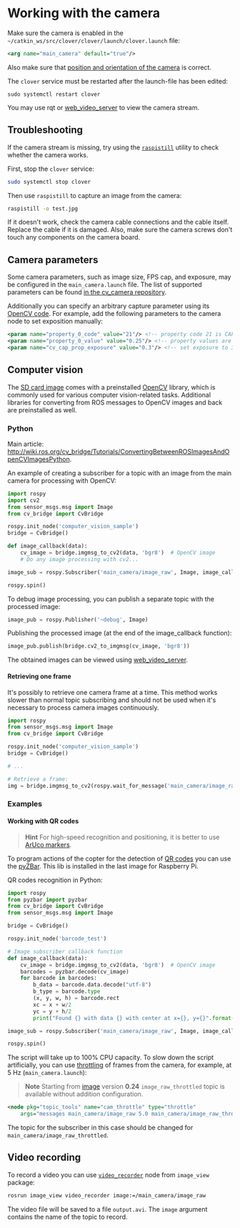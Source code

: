 # Working with the camera

Make sure the camera is enabled in the `~/catkin_ws/src/clover/clover/launch/clover.launch` file:

```xml
<arg name="main_camera" default="true"/>
```

Also make sure that [position and orientation of the camera](camera_setup.md) is correct.

The `clover` service must be restarted after the launch-file has been edited:

```(bash)
sudo systemctl restart clover
```

You may use rqt or [web_video_server](web_video_server.md) to view the camera stream.

## Troubleshooting

If the camera stream is missing, try using the [`raspistill`](https://www.raspberrypi.org/documentation/usage/camera/raspicam/raspistill.md) utility to check whether the camera works.

First, stop the `clover` service:

```bash
sudo systemctl stop clover
```

Then use `raspistill` to capture an image from the camera:

```bash
raspistill -o test.jpg
```

If it doesn't work, check the camera cable connections and the cable itself. Replace the cable if it is damaged. Also, make sure the camera screws don't touch any components on the camera board.

## Camera parameters

Some camera parameters, such as image size, FPS cap, and exposure, may be configured in the `main_camera.launch` file. The list of supported parameters can be found [in the cv_camera repository](https://github.com/OTL/cv_camera#parameters).

Additionally you can specify an arbitrary capture parameter using its [OpenCV code](https://docs.opencv.org/3.3.1/d4/d15/group__videoio__flags__base.html). For example, add the following parameters to the camera node to set exposition manually:

```xml
<param name="property_0_code" value="21"/> <!-- property code 21 is CAP_PROP_AUTO_EXPOSURE -->
<param name="property_0_value" value="0.25"/> <!-- property values are normalized as per OpenCV specs, even for "menu" controls; 0.25 means "use manual exposure" -->
<param name="cv_cap_prop_exposure" value="0.3"/> <!-- set exposure to 30% of maximum value -->
```

## Computer vision

The [SD card image](image.md) comes with a preinstalled [OpenCV](https://opencv.org) library, which is commonly used for various computer vision-related tasks. Additional libraries for converting from ROS messages to OpenCV images and back are preinstalled as well.

### Python

Main article: http://wiki.ros.org/cv_bridge/Tutorials/ConvertingBetweenROSImagesAndOpenCVImagesPython.

An example of creating a subscriber for a topic with an image from the main camera for processing with OpenCV:

```python
import rospy
import cv2
from sensor_msgs.msg import Image
from cv_bridge import CvBridge

rospy.init_node('computer_vision_sample')
bridge = CvBridge()

def image_callback(data):
    cv_image = bridge.imgmsg_to_cv2(data, 'bgr8')  # OpenCV image
    # Do any image processing with cv2...

image_sub = rospy.Subscriber('main_camera/image_raw', Image, image_callback)

rospy.spin()
```

To debug image processing, you can publish a separate topic with the processed image:

```python
image_pub = rospy.Publisher('~debug', Image)
```

Publishing the processed image (at the end of the image_callback function):

```python
image_pub.publish(bridge.cv2_to_imgmsg(cv_image, 'bgr8'))
```

The obtained images can be viewed using [web_video_server](web_video_server.md).

#### Retrieving one frame

It's possibly to retrieve one camera frame at a time. This method works slower than normal topic subscribing and should not be used when it's necessary to process camera images continuously.

```python
import rospy
from sensor_msgs.msg import Image
from cv_bridge import CvBridge

rospy.init_node('computer_vision_sample')
bridge = CvBridge()

# ...

# Retrieve a frame:
img = bridge.imgmsg_to_cv2(rospy.wait_for_message('main_camera/image_raw', Image), 'bgr8')
```

### Examples

#### Working with QR codes

> **Hint** For high-speed recognition and positioning, it is better to use [ArUco markers](aruco.md).

To program actions of the copter for the detection of [QR codes](https://en.wikipedia.org/wiki/QR_code) you can use the [pyZBar](https://pypi.org/project/pyzbar/). This lib is installed in the last image for Raspberry Pi.

QR codes recognition in Python:

```python
import rospy
from pyzbar import pyzbar
from cv_bridge import CvBridge
from sensor_msgs.msg import Image

bridge = CvBridge()

rospy.init_node('barcode_test')

# Image subscriber callback function
def image_callback(data):
    cv_image = bridge.imgmsg_to_cv2(data, 'bgr8')  # OpenCV image
    barcodes = pyzbar.decode(cv_image)
    for barcode in barcodes:
        b_data = barcode.data.decode("utf-8")
        b_type = barcode.type
        (x, y, w, h) = barcode.rect
        xc = x + w/2
        yc = y + h/2
        print("Found {} with data {} with center at x={}, y={}".format(b_type, b_data, xc, yc))

image_sub = rospy.Subscriber('main_camera/image_raw', Image, image_callback, queue_size=1)

rospy.spin()
```

The script will take up to 100% CPU capacity. To slow down the script artificially, you can use [throttling](http://wiki.ros.org/topic_tools/throttle) of frames from the camera, for example, at 5 Hz (`main_camera.launch`):

> **Note** Starting from [image](image.md) version **0.24** `image_raw_throttled` topic is available without addition configuration.

```xml
<node pkg="topic_tools" name="cam_throttle" type="throttle"
    args="messages main_camera/image_raw 5.0 main_camera/image_raw_throttled"/>
```

The topic for the subscriber in this case should be changed for `main_camera/image_raw_throttled`.

## Video recording

To record a video you can use [`video_recorder`](http://wiki.ros.org/image_view#image_view.2Fdiamondback.video_recorder) node from `image_view` package:

```bash
rosrun image_view video_recorder image:=/main_camera/image_raw
```

The video file will be saved to a file `output.avi`. The `image` argument contains the name of the topic to record.
